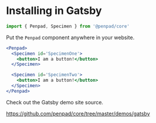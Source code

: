 # Installing in Gatsby

```js
import { Penpad, Specimen } from '@penpad/core'
```

Put the `Penpad` component anywhere in your website.

```jsx
<Penpad>
  <Specimen id='SpecimenOne'>
    <button>I am a button!</button>
  </Specimen>

  <Specimen id='SpecimenTwo'>
    <button>I am a button!</button>
  </Specimen>
</Penpad>
```

Check out the Gatsby demo site source.

https://github.com/penpad/core/tree/master/demos/gatsby
